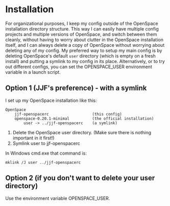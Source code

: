 
# Installation

For organizational purposes, I keep my config outside of the OpenSpace installation directory structure.  This way I can easily have multiple config projects and multiple versions of OpenSpace, and switch between them cleanly, without having to worry about clutter in the OpenSpace installation itself, and I can always delete a copy of OpenSpace without worrying about deleting any of my config.  My preferred way to setup my main config is by deleting OpenSpace's default `user` directory (which is empty on a fresh install) and putting a symlink to my config in its place.  Alternatively, or to try out different configs, you can set the OPENSPACE_USER environment variable in a launch script.

## Option 1 (JJF's preference) - with a symlink

I set up my OpenSpace installation like this:

```
OpenSpace
    jjf-openspacerc                   (this config)
    openspace-0.20.1-minimal          (the official installation)
        user -> ../jjf-openspacerc    (a symlink)
```

 1. Delete the OpenSpace user directory. (Make sure there is nothing important in it first!)
 2. Symlink user to jjf-openspacerc

In Windows cmd.exe that command is:

```
mklink /J user ../jjf-openspacerc
```

## Option 2 (if you don't want to delete your user directory)

Use the environment variable OPENSPACE_USER.
